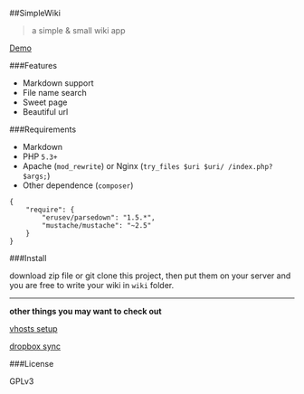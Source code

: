 ##SimpleWiki
>a simple & small wiki app

[Demo](https://demo4simplewiki.herokuapp.com/)

###Features

- Markdown support
- File name search
- Sweet page
- Beautiful url

###Requirements

- Markdown
- PHP `5.3+`
- Apache (`mod_rewrite`) or Nginx (`try_files $uri $uri/ /index.php?$args;`)
- Other dependence (`composer`)

```
{
    "require": {
        "erusev/parsedown": "1.5.*",
        "mustache/mustache": "~2.5"
    }
}
```

###Install

download zip file or git clone this project, then put them on your server and you are free to write your wiki in `wiki` folder.

---

**other things you may want to check out**

[vhosts setup](https://github.com/xuqingfeng/SimpleWiki/wiki/Setup-virtual-host)

[dropbox sync](https://github.com/xuqingfeng/SimpleWiki/wiki/Sync-to-Dropbox-with-symbolic-link)

###License

GPLv3
